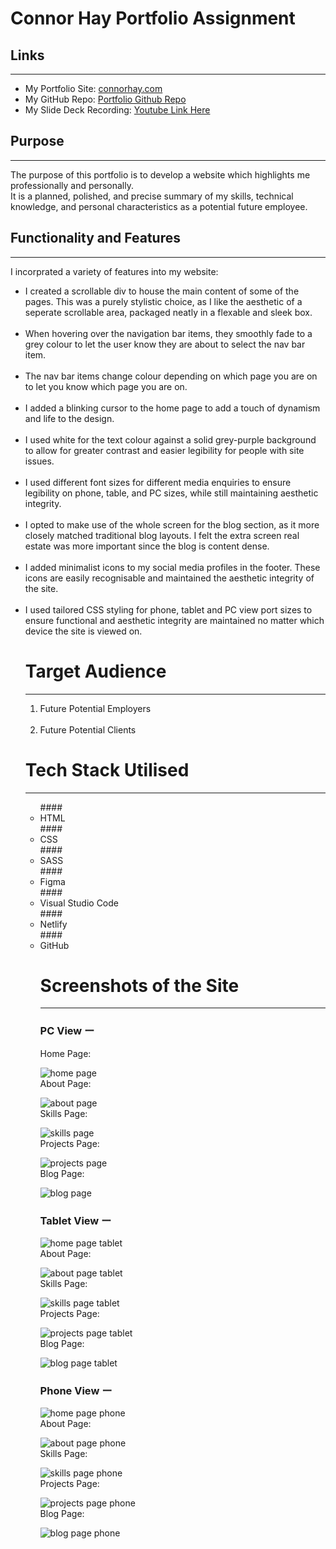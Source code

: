 # Connor Hay Portfolio Assignment

## Links

---

- My Portfolio Site:
  [connorhay.com](https://connorhay.com)
  <br>
- My GitHub Repo:
  [Portfolio Github Repo](https://github.com/ConnorCoderAcademy/portfolio-assignment-t1)
  <br>
- My Slide Deck Recording:
  [Youtube Link Here](https://youtu.be/w5GsnjkvVVo)

## Purpose

---

The purpose of this portfolio is to develop a website which highlights me professionally and personally. <br>
It is a planned, polished, and precise summary of my skills, technical knowledge, and personal characteristics as a potential future employee.

## Functionality and Features

---

I incorprated a variety of features into my website:

<ul>

<li>I created a scrollable div to house the main content of some of the pages. This was a purely stylistic choice, as I like the aesthetic of a seperate scrollable area, packaged neatly in a flexable and sleek box.</li>
<br>
<li>When hovering over the navigation bar items, they smoothly fade to a grey colour to let the user know they are about to select the nav bar item.</li>
<br>
<li>The nav bar items change colour depending on which page you are on to let you know which page you are on.</li>
<br>
<li>I added a blinking cursor to the home page to add a touch of dynamism and life to the design.</li>
<br>
<li>I used white for the text colour against a solid grey-purple background to allow for greater contrast and easier legibility for people with site issues.</li>
<br>
<li>I used different font sizes for different media enquiries to ensure legibility on phone, table, and PC sizes, while still maintaining aesthetic integrity.</li>
<br>
<li>I opted to make use of the whole screen for the blog section, as it more closely matched traditional blog layouts. I felt the extra screen real estate was more important since the blog is content dense.</li>
<br>
<li>I added minimalist icons to my social media profiles in the footer. These icons are easily recognisable and maintained the aesthetic integrity of the site.</li>
<br>
<li>I used tailored CSS styling for phone, tablet and PC view port sizes to ensure functional and aesthetic integrity are maintained no matter which device the site is viewed on.</li>

# Target Audience

---

<ol> 
<li>Future Potential Employers</li>
<bre></br>
<li>Future Potential Clients</li>
</ol>

# Tech Stack Utilised

---

<ul>
#### <li>HTML</li>
#### <li>CSS</li>
#### <li>SASS</li>
#### <li>Figma</li>
#### <li>Visual Studio Code</li>
#### <li>Netlify</li>
#### <li>GitHub</li>

# Screenshots of the Site

---

### PC View ー

Home Page:

![home page](./photo/home.png)
<br>
About Page:

![about page](./photo/about.png)
<br>
Skills Page:

![skills page](./photo/skills.png)
<br>
Projects Page:

![projects page](./photo/projects.png)
<br>
Blog Page:

![blog page](./photo/blog.png)

### Tablet View ー

![home page tablet](./docs/home-tablet.png)
<br>
About Page:

![about page tablet](./docs/about-tablet.png)
<br>
Skills Page:

![skills page tablet](./docs/skills-tablet.png)
<br>
Projects Page:

![projects page tablet](./docs/projects-tablet.png)
<br>
Blog Page:

![blog page tablet](./docs/blog-tablet.png)

### Phone View ー

![home page phone](./docs/home-phone.png)
<br>
About Page:

![about page phone](./docs/about-phone.png)
<br>
Skills Page:

![skills page phone](./docs/skills-phone.png)
<br>
Projects Page:

![projects page phone](./docs/projects-phone.png)
<br>
Blog Page:

![blog page phone](./docs/blog-phone.png)
